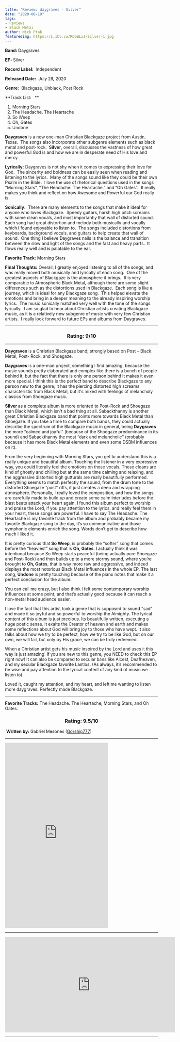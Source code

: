 ```yaml
---
title: "Review: daygraves - Silver"
date: "2020-08-19"
tags:
- Reviews
- Black Metal
author: Nick Ptak
featuredimg: https://i.ibb.co/RDbWLxJ/silver-1.jpg
---
```


**Band:** Daygraves

**EP:** Silver

**Record Label:**  Independent

**Released Date:**  July 28, 2020

**Genre:**  Blackgaze, Unblack, Post Rock

**Track List:   ** 
1. Morning Stars
2. The Headache. The Heartache
3. So Weep
4. Oh, Gates
5. Undone

**Daygraves** is a new one-man Christian Blackgaze project from Austin, Texas.  The songs also incorporate other subgenre elements such as black metal and post-rock.  **Silver**, overall, discusses the vastness of how great and powerful God is and how we are in desperate need of His love and mercy.

**Lyrically:** Daygraves is not shy when it comes to expressing their love for God.  The sincerity and boldness can be easily seen when reading and listening to the lyrics.  Many of the songs sound like they could be their own Psalm in the Bible.  I love the use of rhetorical questions used in the songs “Morning Stars”, “The Headache. The Heartache.” and “Oh Gates”.  It really makes you think and reflect on how Awesome and Powerful our God really is.

**Sonically:**  There are many elements to the songs that make it ideal for anyone who loves Blackgaze.  Speedy guitars, harsh high pitch screams with some clean vocals, and most importantly that wall of distorted sound.  Each song had great distortion and melody both musically and vocally which I found enjoyable to listen to.  The songs included distortions from keyboards, background vocals, and guitars to help create that wall of sound.  One thing I believe Daygraves nails is the balance and transition between the slow and light of the songs and the fast and heavy parts.  It flows really well and is palatable to the ear. 

**Favorite Track:** Morning Stars

**Final Thoughts:** Overall, I greatly enjoyed listening to all of the songs, and was really moved both musically and lyrically of each song.  One of the greatest aspects of Blackgaze is the atmosphere it brings.  It is very comparable to Atmospheric Black Metal, although there are some slight differences such as the distortions used in Blackgaze.  Each song is like a journey, which is ideal for any Blackgaze song.  This helped elevate the emotions and bring in a deeper meaning to the already inspiring worship lyrics.  The music sonically matched very well with the tone of the songs lyrically.  I am so glad to hear about Christian artists creating Blackgaze music, as it is a relatively new subgenre of music with very few Christian artists.  I really look forward to future EPs and albums from Daygraves.
<hr>
<h3 style="text-align:center;">Rating: 9/10</h3>

* * *

**Daygraves** is a Christian Blackgaze band, strongly based on Post – Black Metal, Post- Rock, and Shoegaze.

**Daygraves** is a one-man project, something I find amazing, because the music sounds pretty elaborated and complex like there is a bunch of people behind it, but the fact that there is only one person behind it makes it even more special. I think this is the perfect band to describe Blackgaze to any person new to the genre; it has the piercing distorted high screams characteristic from Black Metal, but it's mixed with feelings of melancholy classics from Shoegaze music.

**Silver** as a complete album is more oriented to Post-Rock and Shoegaze than Black Metal, which isn't a bad thing at all. Sabackthanny is another great Christian Blackgaze band that points more towards Black Metal than Shoegaze. If you take a time to compare both bands, they could actually describe the spectrum of the Blackgaze music in general, being **Daygraves** the more “calmed and joyful” (because of the Shoegaze predominance in its sound) and Sabackthanny the most “dark and melancholic” (probably because it has more Black Metal elements and even some DSBM influences on it).

From the very beginning with Morning Stars, you get to understand this is a really unique and beautiful album. Touching the listener in a very expressive way, you could literally feel the emotions on those vocals. Those cleans are kind of ghostly and chilling but at the same time calming and relaxing, and the aggressive distorted high gutturals are really beautifully performed. Everything seems to match perfectly the sound, from the drum tone to the distorted Shoegaze “post” riffs, it just creates a deep and wrapping atmosphere. Personally, I really loved the composition, and how the songs are carefully made to build up and create some calm interludes before the blast beats attack your heart again. I found this album perfect to worship and praise the Lord, if you pay attention to the lyrics, and really feel them in your heart, these songs are powerful. I have to say The Headache. The Heartache is my favorite track from the album and probably became my favorite Blackgaze song to the day, it’s so communicative and those symphonic elements enrich the song. Words don’t get to describe how much I liked it.

It is pretty curious that **So Weep**, is probably the “softer” song that comes before the “heaviest” song that is **Oh, Gates**. I actually think it was intentional because So Weep starts peaceful (being actually pure Shoegaze and Post-Rock) and then builds up to a more stormy sound, where you’re brought to **Oh, Gates**, that is way more raw and aggressive, and indeed displays the most notorious Black Metal influences in the whole EP. The last song, **Undone** is pretty touching because of the piano notes that make it a perfect conclusion for the album.

You can call me crazy, but I also think I felt some contemporary worship influences at some point, and that’s actually good because it can reach a non-metal head audience easier.

I love the fact that this artist took a genre that is supposed to sound "sad" and made it so joyful and so powerful to worship the Almighty. The lyrical content of this album is just precious. Its beautifully written, executing a huge poetic sense. It exalts the Creator of heaven and earth and makes some reflections about God will bring joy to those who have wept. It also talks about how we try to be perfect, how we try to be like God, but on our own, we will fail, but only by His grace, we can be truly redeemed.

When a Christian artist gets his music inspired by the Lord and uses it this way is just amazing! If you are new to this genre, you NEED to check this EP right now! It can also be compared to secular bans like Alcest, Deafheaven, and my secular Blackgaze favorite Lantlos. (As always, it’s recommended to be wise and pay attention to the lyrical content of any kind of music we listen to).

Loved it, caught my attention, and my heart, and left me wanting to listen more daygraves. Perfectly made Blackgaze.

<hr>

**Favorite Tracks:** The Headache. The Heartache, Morning Stars, and Oh Gates.


<h3 style="text-align:center;">Rating: 9.5/10</h3> 

​                                                         **Written by:** Gabriel Mesones ([Gorship777](https://www.instagram.com/gorship777/))

* * *

<iframe style="border: 0; width: 340px; height: 611px;" src="https://bandcamp.com/EmbeddedPlayer/album=3105864023/size=large/bgcol=ffffff/linkcol=0687f5/transparent=true/" seamless><a href="https://daygraves.bandcamp.com/album/silver">Silver by daygraves</a></iframe>

* * *

<div class="video-container"><iframe src="https://www.youtube.com/embed/6W28HbAQAYg" width="560" height="315" frameborder="0"></iframe></div>

* * *
